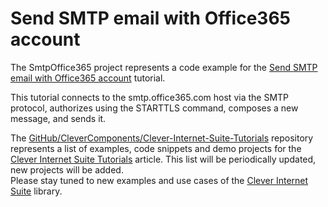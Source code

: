 # Send SMTP email with Office365 account

The SmtpOffice365 project represents a code example for the [Send SMTP email with Office365 account](https://www.clevercomponents.com/portal/kb/a87/send-smtp-email-with-office365-account.aspx) tutorial.   

This tutorial connects to the smtp.office365.com host via the SMTP protocol, authorizes using the STARTTLS command, composes a new message, and sends it.   

The [GitHub/CleverComponents/Clever-Internet-Suite-Tutorials](https://github.com/CleverComponents/Clever-Internet-Suite-Tutorials) repository represents a list of examples, code snippets and demo projects for the [Clever Internet Suite Tutorials](https://www.clevercomponents.com/articles/article035/) article. This list will be periodically updated, new projects will be added.   
Please stay tuned to new examples and use cases of the [Clever Internet Suite](https://www.clevercomponents.com/products/inetsuite/) library.
